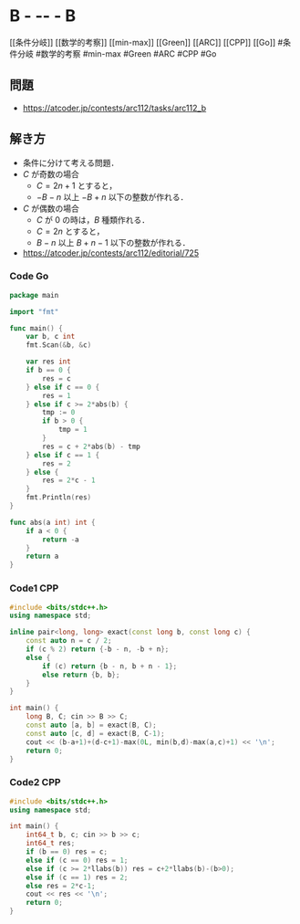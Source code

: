 # B - -- - B
[[条件分岐]] [[数学的考察]] [[min-max]] [[Green]] [[ARC]] [[CPP]] [[Go]]
#条件分岐 #数学的考察 #min-max #Green #ARC #CPP #Go 

## 問題
- https://atcoder.jp/contests/arc112/tasks/arc112_b

## 解き方
- 条件に分けて考える問題．
- $C$ が奇数の場合
  - $C = 2n + 1$ とすると，
  - $-B-n$ 以上 $-B+n$ 以下の整数が作れる．
- $C$ が偶数の場合
  - $C$ が $0$ の時は，$B$ 種類作れる．
  - $C = 2n$ とすると，
  - $B - n$ 以上 $B+n-1$ 以下の整数が作れる．
- https://atcoder.jp/contests/arc112/editorial/725

### Code Go
```go
package main

import "fmt"

func main() {
	var b, c int
	fmt.Scan(&b, &c)

	var res int
	if b == 0 {
		res = c
	} else if c == 0 {
		res = 1
	} else if c >= 2*abs(b) {
		tmp := 0
		if b > 0 {
			tmp = 1
		}
		res = c + 2*abs(b) - tmp
	} else if c == 1 {
		res = 2
	} else {
		res = 2*c - 1
	}
	fmt.Println(res)
}

func abs(a int) int {
	if a < 0 {
		return -a
	}
	return a
}
```

### Code1 CPP
```c++
#include <bits/stdc++.h>
using namespace std;

inline pair<long, long> exact(const long b, const long c) {
	const auto n = c / 2;
	if (c % 2) return {-b - n, -b + n};
	else {
		if (c) return {b - n, b + n - 1};
		else return {b, b};
	}
}

int main() {
	long B, C; cin >> B >> C;
	const auto [a, b] = exact(B, C);
	const auto [c, d] = exact(B, C-1);
	cout << (b-a+1)+(d-c+1)-max(0L, min(b,d)-max(a,c)+1) << '\n';
    return 0;
}
```

### Code2 CPP
```c++
#include <bits/stdc++.h>
using namespace std;

int main() {
	int64_t b, c; cin >> b >> c;
	int64_t res;
	if (b == 0) res = c;
	else if (c == 0) res = 1;
	else if (c >= 2*llabs(b)) res = c+2*llabs(b)-(b>0);
	else if (c == 1) res = 2;
	else res = 2*c-1;
	cout << res << '\n';
	return 0;
}
```